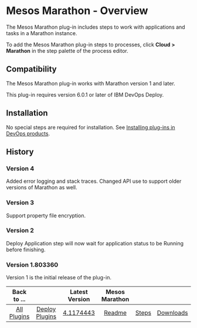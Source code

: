 
# Mesos Marathon - Overview

The Mesos Marathon plug-in includes steps to work with applications and tasks in a Marathon instance.

To add the Mesos Marathon plug-in steps to processes, click **Cloud > Marathon** in the step palette of the process editor.

## Compatibility

The Mesos Marathon plug-in works with Marathon version 1 and later.

This plug-in requires version 6.0.1 or later of IBM DevOps Deploy.

## Installation

No special steps are required for installation. See [Installing plug-ins in DevOps products](https://community.ibm.com/community/user/wasdevops/blogs/laurel-dickson-bull1/2022/06/13/install-plugins "Installing plug-ins in DevOps products").

## History

### Version 4

Added error logging and stack traces. Changed API use to support older versions of Marathon as well.

### Version 3

Support property file encryption.

### Version 2

Deploy Application step will now wait for application status to be Running before finishing.

### Version 1.803360

Version 1 is the initial release of the plug-in.


|Back to ...||Latest Version|Mesos Marathon |||
| :---: | :---: | :---: | :---: | :---: | :---: |
|[All Plugins](../../index.md)|[Deploy Plugins](../README.md)|[4.1174443](https://raw.githubusercontent.com/UrbanCode/IBM-UCD-PLUGINS/main/files/mesos-marathon/ucd-mesos-marathon-4.1174443.zip)|[Readme](README.md)|[Steps](steps.md)|[Downloads](downloads.md)|
